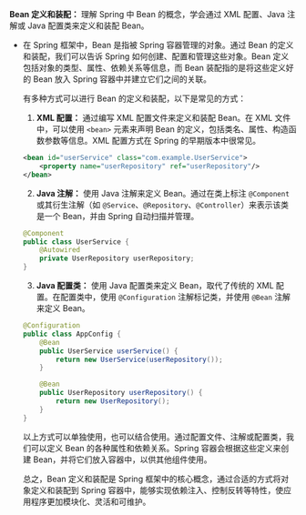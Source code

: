 **Bean 定义和装配：** 理解 Spring 中 Bean 的概念，学会通过 XML 配置、Java 注解或 Java 配置类来定义和装配 Bean。

- 在 Spring 框架中，Bean 是指被 Spring 容器管理的对象。通过 Bean 的定义和装配，我们可以告诉 Spring 如何创建、配置和管理这些对象。Bean 定义包括对象的类型、属性、依赖关系等信息，而 Bean 装配指的是将这些定义好的 Bean 放入 Spring 容器中并建立它们之间的关联。

  有多种方式可以进行 Bean 的定义和装配，以下是常见的方式：

  1. **XML 配置：** 通过编写 XML 配置文件来定义和装配 Bean。在 XML 文件中，可以使用 `<bean>` 元素来声明 Bean 的定义，包括类名、属性、构造函数参数等信息。XML 配置方式在 Spring 的早期版本中很常见。

  ```xml
  <bean id="userService" class="com.example.UserService">
      <property name="userRepository" ref="userRepository"/>
  </bean>
  ```

  2. **Java 注解：** 使用 Java 注解来定义 Bean。通过在类上标注 `@Component` 或其衍生注解（如 `@Service`、`@Repository`、`@Controller`）来表示该类是一个 Bean，并由 Spring 自动扫描并管理。

  ```java
  @Component
  public class UserService {
      @Autowired
      private UserRepository userRepository;
  }
  ```

  3. **Java 配置类：** 使用 Java 配置类来定义 Bean，取代了传统的 XML 配置。在配置类中，使用 `@Configuration` 注解标记类，并使用 `@Bean` 注解来定义 Bean。

  ```java
  @Configuration
  public class AppConfig {
      @Bean
      public UserService userService() {
          return new UserService(userRepository());
      }
  
      @Bean
      public UserRepository userRepository() {
          return new UserRepository();
      }
  }
  ```

  以上方式可以单独使用，也可以结合使用。通过配置文件、注解或配置类，我们可以定义 Bean 的各种属性和依赖关系。Spring 容器会根据这些定义来创建 Bean，并将它们放入容器中，以供其他组件使用。

  总之，Bean 定义和装配是 Spring 框架中的核心概念，通过合适的方式将对象定义和装配到 Spring 容器中，能够实现依赖注入、控制反转等特性，使应用程序更加模块化、灵活和可维护。